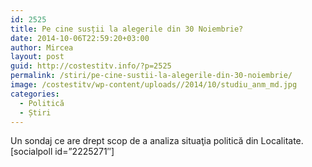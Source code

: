 ```yaml
---
id: 2525
title: Pe cine susții la alegerile din 30 Noiembrie?
date: 2014-10-06T22:59:20+03:00
author: Mircea
layout: post
guid: http://costestitv.info/?p=2525
permalink: /stiri/pe-cine-sustii-la-alegerile-din-30-noiembrie/
image: /costestitv/wp-content/uploads//2014/10/studiu_anm_md.jpg
categories:
  - Politică
  - Știri
---
```

Un sondaj ce are drept scop de a analiza situaţia politică din Localitate.<!--more-->[socialpoll id=&#8221;2225271&#8243;]